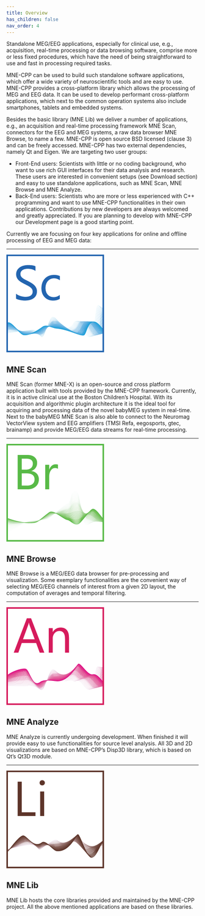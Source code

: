 ```yaml
---
title: Overview
has_children: false
nav_order: 4
---
```



Standalone MEG/EEG applications, especially for clinical use, e.g., acquisition, real-time processing or data browsing software, comprise more or less fixed procedures, which have the need of being straightforward to use and fast in processing required tasks.

MNE-CPP can be used to build such standalone software applications, which offer a wide variety of neuroscientific tools and are easy to use. MNE-CPP provides a cross-platform library which allows the processing of MEG and EEG data. It can be used to develop performant cross-platform applications, which next to the common operation systems also include smartphones, tablets and embedded systems.

Besides the basic library (MNE Lib) we deliver a number of applications, e.g., an acquisition and real-time processing framework MNE Scan, connectors for the EEG and MEG systems, a raw data browser MNE Browse, to name a few. MNE-CPP is open source BSD licensed (clause 3) and can be freely accessed. MNE-CPP has two external dependencies, namely Qt and Eigen. We are targeting two user groups:

* Front-End users: Scientists with little or no coding background, who want to use rich GUI interfaces for their data analysis and research. These users are interested in convenient setups (see Download section) and easy to use standalone applications, such as MNE Scan, MNE Browse and MNE Analyze.
* Back-End users: Scientists who are more or less experienced with C++ programming and want to use MNE-CPP functionalities in their own applications. Contributions by new developers are always welcomed and greatly appreciated. If you are planning to develop with MNE-CPP our Development page is a good starting point.

Currently we are focusing on four key applications for online and offline processing of EEG and MEG data:

----------------

![MNEScan](../images/icon_mne_scan_256x256.png)

## MNE Scan

MNE Scan (former MNE-X) is an open-source and cross platform application built with tools provided by the MNE-CPP framework. Currently, it is in active clinical use at the Boston Children’s Hospital. With its acquisition and algorithmic plugin architecture it is the ideal tool for acquiring and processing data of the novel babyMEG system in real-time. Next to the babyMEG MNE Scan is also able to connect to the Neuromag VectorView system and EEG amplifiers (TMSI Refa, eegosports, gtec, brainamp) and provide MEG/EEG data streams for real-time processing.

----------------

![MNEBrowse](../images/icon_browse_raw_256x256.png)

## MNE Browse

MNE Browse is a MEG/EEG data browser for pre-processing and visualization. Some exemplary functionalities are the convenient way of selecting MEG/EEG channels of interest from a given 2D layout, the computation of averages and temporal filtering.

----------------

![MNEAnalyze](../images/icon_mne-analyze_256x256.png)

## MNE Analyze

MNE Analyze is currently undergoing development. When finished it will provide easy to use functionalities for source level analysis. All 3D and 2D visualizations are based on MNE-CPP’s Disp3D library, which is based on Qt’s Qt3D module.

----------------

![MNELib](../images/icon_mne-lib_256x256.png)

## MNE Lib

MNE Lib hosts the core libraries provided and maintained by the MNE-CPP project. All the above mentioned applications are based on these libraries.
